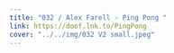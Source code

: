 ```yaml
---
title: "032 / Alex Farell - Ping Pong "
link: https://doof.lnk.to/PingPong
cover: "../../img/032 V2 small.jpeg"
---
```


